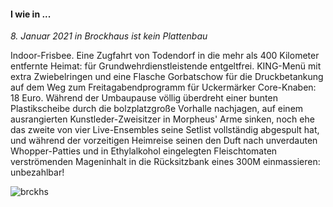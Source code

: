 #### I wie in ...

_8. Januar 2021 in Brockhaus ist kein Plattenbau_

Indoor-Frisbee. Eine Zugfahrt von Todendorf in die mehr als 400 Kilometer entfernte Heimat: für Grundwehrdienstleistende entgeltfrei. KING-Menü mit extra Zwiebelringen und eine Flasche Gorbatschow für die Druckbetankung auf dem Weg zum Freitagabendprogramm für Uckermärker Core-Knaben: 18 Euro. Während der Umbaupause völlig überdreht einer bunten Plastikscheibe durch die bolzplatzgroße Vorhalle nachjagen, auf einem ausrangierten Kunstleder-Zweisitzer in Morpheus' Arme sinken, noch ehe das zweite von vier Live-Ensembles seine Setlist vollständig abgespult hat, und während der vorzeitigen Heimreise seinen den Duft nach unverdauten Whopper-Patties und in Ethylalkohol eingelegten Fleischtomaten verströmenden Mageninhalt in die Rücksitzbank eines 300M einmassieren: unbezahlbar!

![brckhs](https://rtrkrt.4lima.de/brckhs.png)
